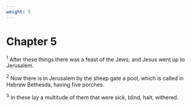 ```yaml
---
weight: 5
---
```


# Chapter 5

<sup>1</sup> After these things there was a feast of the Jews; and Jesus went up to Jerusalem. 

<sup>2</sup> Now there is in Jerusalem by the sheep gate a pool, which is called in Hebrew Bethesda, having five porches. 

<sup>3</sup> In these lay a multitude of them that were sick, blind, halt, withered. 


